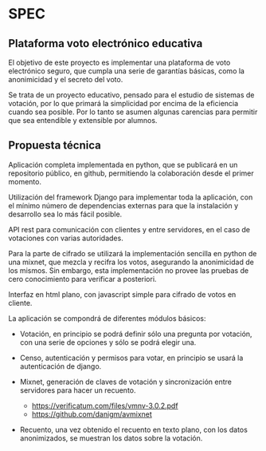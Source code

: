 # SPEC

## Plataforma voto electrónico educativa

El objetivo de este proyecto es implementar una plataforma de voto
electrónico seguro, que cumpla una serie de garantías básicas, como la
anonimicidad y el secreto del voto.

Se trata de un proyecto educativo, pensado para el estudio de sistemas de
votación, por lo que primará la simplicidad por encima de la eficiencia
cuando sea posible. Por lo tanto se asumen algunas carencias para permitir
que sea entendible y extensible por alumnos.

## Propuesta técnica

Aplicación completa implementada en python, que se publicará en un
repositorio público, en github, permitiendo la colaboración desde el
primer momento.

Utilización del framework Django para implementar toda la aplicación, con
el mínimo número de dependencias externas para que la instalación y
desarrollo sea lo más fácil posible.

API rest para comunicación con clientes y entre servidores, en el caso de
votaciones con varias autoridades.

Para la parte de cifrado se utilizará la implementación sencilla en python
de una mixnet, que mezcla y recifra los votos, asegurando la anonimicidad
de los mismos. Sin embargo, esta implementación no provee las pruebas de
cero conocimiento para verificar a posteriori.

Interfaz en html plano, con javascript simple para cifrado de votos en
cliente.

La aplicación se compondrá de diferentes módulos básicos:

 * Votación, en principio se podrá definir sólo una pregunta por votación,
   con una serie de opciones y sólo se podrá elegir una.

 * Censo, autenticación y permisos para votar, en principio se usará la
   autenticación de django.

 * Mixnet, generación de claves de votación y sincronización entre
   servidores para hacer un recuento.
    * https://verificatum.com/files/vmnv-3.0.2.pdf
    * https://github.com/danigm/avmixnet

 * Recuento, una vez obtenido el recuento en texto plano, con los datos
   anonimizados, se muestran los datos sobre la votación.
